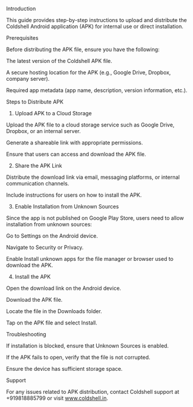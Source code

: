 Introduction

This guide provides step-by-step instructions to upload and distribute the Coldshell Android application (APK) for internal use or direct installation.

Prerequisites

Before distributing the APK file, ensure you have the following:

The latest version of the Coldshell APK file.

A secure hosting location for the APK (e.g., Google Drive, Dropbox, company server).

Required app metadata (app name, description, version information, etc.).

Steps to Distribute APK

1. Upload APK to a Cloud Storage

Upload the APK file to a cloud storage service such as Google Drive, Dropbox, or an internal server.

Generate a shareable link with appropriate permissions.

Ensure that users can access and download the APK file.

2. Share the APK Link

Distribute the download link via email, messaging platforms, or internal communication channels.

Include instructions for users on how to install the APK.

3. Enable Installation from Unknown Sources

Since the app is not published on Google Play Store, users need to allow installation from unknown sources:

Go to Settings on the Android device.

Navigate to Security or Privacy.

Enable Install unknown apps for the file manager or browser used to download the APK.

4. Install the APK

Open the download link on the Android device.

Download the APK file.

Locate the file in the Downloads folder.

Tap on the APK file and select Install.

Troubleshooting

If installation is blocked, ensure that Unknown Sources is enabled.

If the APK fails to open, verify that the file is not corrupted.

Ensure the device has sufficient storage space.

Support

For any issues related to APK distribution, contact Coldshell support at +919818885799 or visit www.coldshell.in.
